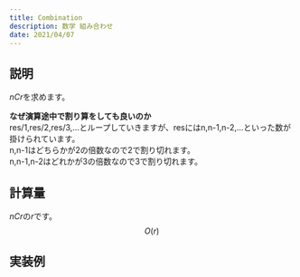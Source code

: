 ```yaml
---
title: Combination
description: 数学 組み合わせ
date: 2021/04/07
---
```


## 説明
$nCr$を求めます。  

**なぜ演算途中で割り算をしても良いのか**  
res/1,res/2,res/3,...とループしていきますが、resにはn,n-1,n-2,...といった数が掛けられています。  
n,n-1はどちらかが2の倍数なので2で割り切れます。  
n,n-1,n-2はどれかが3の倍数なので3で割り切れます。

## 計算量
$nCr$の$r$です。
$$
O(r)
$$

## 実装例

```cpp import=/assets/Library/math/combination.cpp
```
